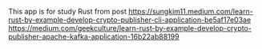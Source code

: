 This app is for study Rust from post
https://sungkim11.medium.com/learn-rust-by-example-develop-crypto-publisher-cli-application-be5af17e03ae
https://medium.com/geekculture/learn-rust-by-example-develop-crypto-publisher-apache-kafka-application-16b22ab88199

